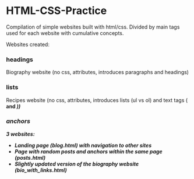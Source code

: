 # HTML-CSS-Practice
Compilation of simple websites built with html/css. Divided by main tags used for each website with cumulative concepts.

Websites created:

### headings
Biography website (no css, attributes, introduces paragraphs and headings)

### lists
Recipes website (no css, attributes, introduces lists (ul vs ol) and text tags (<b> and <em>))

### anchors
3 websites:
  - Landing page (blog.html) with navigation to other sites
  - Page with random posts and anchors within the same page (posts.html)
  - Slightly updated version of the biography website (bio_with_links.html)
